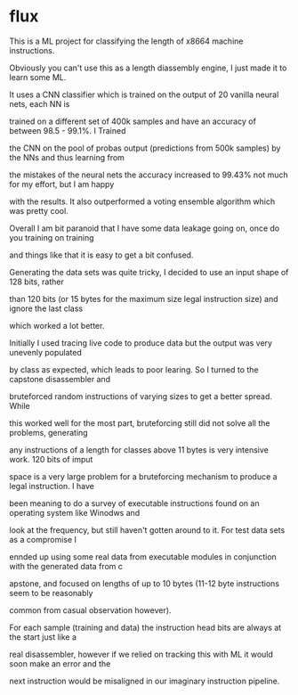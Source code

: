 # flux

This is a ML project for classifying the length of x8664 machine instructions. 

Obviously you can't use this as a length diassembly engine, I just made it to learn some ML.

It uses a CNN classifier which is trained on the output of 20 vanilla neural nets, each NN is 

trained on a different set of 400k samples and have an accuracy of between 98.5 - 99.1%. I Trained

the CNN on the pool of probas output (predictions from 500k samples) by the NNs and thus learning from 

the mistakes of the neural nets the accuracy increased to 99.43% not much for my effort, but I am happy 

with the results. It also outperformed a voting ensemble algorithm which was pretty cool.

Overall I am bit paranoid that I have some data leakage going on, once do you training on training 

and things like that it is easy to get a bit confused.


Generating the data sets was quite tricky, I decided to use an input shape of 128 bits, rather 

than 120 bits (or 15 bytes for the maximum size legal instruction size) and ignore the last class

which worked a lot better.

Initially I used tracing live code to produce data but the output was very unevenly populated 

by class as expected, which leads to poor learing. So I turned to the capstone disassembler and 

bruteforced random instructions of varying sizes to get a better spread. While

this worked well for the most part, bruteforcing still did not solve all the problems, generating 

any instructions of a length for classes above 11 bytes is very intensive work. 120 bits of imput 

space is a very large problem for a bruteforcing mechanism to produce a legal instruction. I have 

been meaning to do a survey of executable instructions found on an operating system like Winodws and

look at the frequency, but still haven't gotten around to it. For test data sets as a compromise I 

ennded up using some real data from executable modules in conjunction with the generated data from c

apstone, and focused on lengths of up to 10 bytes (11-12 byte instructions seem to be reasonably 

common from casual observation however). 

For each sample (training and data) the instruction head bits are always at the start just like a

real disassembler, however if we relied on tracking this with ML it would soon make an error and the

next instruction would be misaligned in our imaginary instruction pipeline.  

